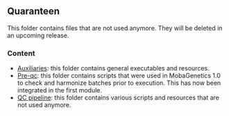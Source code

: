 ## Quaranteen

This folder contains files that are not used anymore. They will be deleted in an upcoming release.

### Content

- [Auxiliaries](auxiliaries): this folder contains general executables and resources.
- [Pre-qc](pre-qc_deprecated): this folder contains scripts that were used in MobaGenetics 1.0 to check and harmonize batches prior to execution. This has now been integrated in the first module.
- [QC pipeline](qc_pipeline_deprecated): this folder contains various scripts and resources that are not used anymore.
